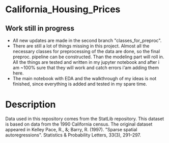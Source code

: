 # California_Housing_Prices

## Work still in progress
* All new updates are made in the second branch "classes_for_preproc".
* There are still a lot of things missing in this project. Almost all the necessary classes for preprocessing of the data are done, so the final preproc. pipeline can be constructed. Than the modeling part will roll in. All the things are tested and written in my jupyter notebook and after i am ~100% sure that they will work and catch errors i'am adding them here. 
* The main notebook with EDA and the walkthrough of my ideas is not finished, since everything is added and tested in my spare time. 

# Description
Data used  in this repository comes from the StatLib repository. This dataset is based on data from the 1990 California census. The original dataset appeared in Kelley Pace, R., &; Barry, R. (1997). "Sparse spatial autoregressions". Statistics &amp; Probability Letters, 33(3), 291–297. 
